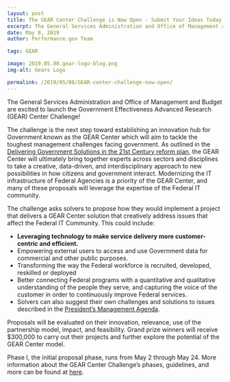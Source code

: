```yaml
---
layout: post
title: The GEAR Center Challenge is Now Open - Submit Your Ideas Today
excerpt: The General Services Administration and Office of Management and Budget are excited to launch the Government Effectiveness Advanced Research (GEAR) Center Challenge.
date: May 8, 2019
author: Performance.gov Team

tags: GEAR

image: 2019.05.08.gear-logo-blog.png
img-alt: Gears Logo

permalink: /2019/05/08/GEAR-center-challenge-now-open/
---
```


The General Services Administration and Office of Management and Budget are excited to launch the Government Effectiveness Advanced Research (GEAR) Center Challenge!

The challenge is the next step toward establishing an innovation hub for Government known as the GEAR Center which will aim to tackle the toughest management challenges facing government. As outlined in the [Delivering Government Solutions in the 21st Century reform plan](https://www.performance.gov/GovReform/Reform-and-Reorg-Plan-Final.pdf), the GEAR Center will ultimately bring together experts across sectors and disciplines to take a creative, data-driven, and interdisciplinary approach to new possibilities in how citizens and government interact. Modernizing the IT infrastructure of Federal Agencies is a priority of the GEAR Center, and many of these proposals will leverage the expertise of the Federal IT community.

The challenge asks solvers to propose how they would implement a project that delivers a GEAR Center solution that creatively address issues that affect the Federal IT Community. This could include:

 * **Leveraging technology to make service delivery more customer-centric and efficient.**
 * Empowering external users to access and use Government data for commercial and other public purposes.
 * Transforming the way the Federal workforce is recruited, developed, reskilled or deployed
 * Better connecting Federal programs with a quantitative and qualitative understanding of the people they serve, and capturing the voice of the customer in order to continuously improve Federal services.
 * Solvers can also suggest their own challenges and solutions to issues described in the [President’s Management Agenda](https://www.performance.gov/PMA/Presidents_Management_Agenda.pdf).

 Proposals will be evaluated on their innovation, relevance, use of the partnership model, impact, and feasibility. Grand prize winners will receive $300,000 to carry out their projects and further explore the potential of the GEAR Center model.  

Phase I, the initial proposal phase, runs from May 2 through May 24. More information about the GEAR Center Challenge’s phases, guidelines, and more can be found at [here](https://challenge.gov/a/buzz/challenge/1023/ideas/top).
